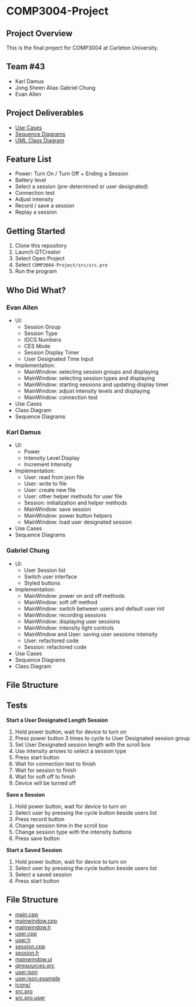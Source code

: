 # COMP3004-Project

## Project Overview
This is the final project for COMP3004 at Carleton University.

## Team #43
- Karl Damus
- Jong Sheen Alias Gabriel Chung
- Evan Allen

## Project Deliverables
- [Use Cases](https://github.com/karldamus/COMP3004-Project/blob/main/project%20deliverables/Use%20Cases.pdf)
- [Sequence Diagrams](https://github.com/karldamus/COMP3004-Project/blob/main/project%20deliverables/Sequence%20Diagrams.pdf)
- [UML Class Diagram](https://github.com/karldamus/COMP3004-Project/blob/main/project%20deliverables/UML%20Class%20DIagram.pdf)

## Feature List
- Power: Turn On / Turn Off + Ending a Session
- Battery level
- Select a session (pre-determined or user designated)
- Connection test
- Adjust intensity
- Record / save a session
- Replay a session

## Getting Started
1. Clone this repository
2. Launch QTCreator
3. Select Open Project
4. Select `COMP3004-Project/src/src.pro`
5. Run the program

## Who Did What?
### Evan Allen
- UI:
	- Session Group
	- Session Type
	- tDCS Numbers
	- CES Mode
	- Session Display Timer
	- User Designated Time Input
- Implementation:
	- MainWindow: selecting session groups and displaying
	- MainWindow: selecting session types and displaying
	- MainWindow: starting sessions and updating display timer
	- MainWindow: adjust intensity levels and displaying
	- MainWindow: connection test 
- Use Cases
- Class Diagram
- Sequence Diagrams

### Karl Damus
- UI:
	- Power
	- Intensity Level Display
	- Increment Intensity
- Implementation:
	- User: read from json file
	- User: write to file
	- User: create new file
	- User: other helper methods for user file
	- Session: initialization and helper methods
	- MainWindow: save session
	- MainWindow: power button helpers
	- MainWindow: load user designated session
- Use Cases
- Sequence Diagrams

### Gabriel Chung
- UI:
	- User Session list
	- Switch user interface
	- Styled buttons
- Implementation:
	- MainWindow: power on and off methods
	- MainWindow: soft off method
	- MainWindow: switch between users and default user init
	- MainWindow: recording sessions
	- MainWindow: displaying user sessions
	- MainWindow: intensity light controls
	- MainWindow and User: saving user sessions intensity
	- User: refactored code
	- Session: refactored code
- Use Cases
- Sequence Diagrams
- Class Diagram

## File Structure

## Tests
**Start a User Designated Length Session**
1. Hold power button, wait for device to turn on
2. Press power button 3 times to cycle to User Designated session group
3. Set User Designated session length with the scroll box
4. Use intensity arrows to select a session type
5. Press start button
6. Wait for connection test to finish
7. Wait for session to finish
8. Wait for soft off to finish
9. Device will be turned off

**Save a Session**
1. Hold power button, wait for device to turn on
2. Select user by pressing the cycle button beside users list
3. Press record button
4. Change session time in the scroll box
5. Change session type with the intensity buttons
6. Press save button

**Start a Saved Session**
1. Hold power button, wait for device to turn on
2. Select user by pressing the cycle button beside users list
3. Select a saved session
4. Press start button

## File Structure
- [main.cpp](https://github.com/karldamus/COMP3004-Project/tree/main/src/main.cpp)
- [mainwindow.cpp](https://github.com/karldamus/COMP3004-Project/tree/main/src/mainwindow.cpp)
- [mainwindow.h](https://github.com/karldamus/COMP3004-Project/tree/main/src/mainwindow.h)
- [user.cpp](https://github.com/karldamus/COMP3004-Project/tree/main/src/user.cpp)
- [user.h](https://github.com/karldamus/COMP3004-Project/tree/main/src/user.h)
- [session.cpp](https://github.com/karldamus/COMP3004-Project/tree/main/src/session.cpp)
- [session.h](https://github.com/karldamus/COMP3004-Project/tree/main/src/session.h)
- [mainwindow.ui](https://github.com/karldamus/COMP3004-Project/tree/main/src/mainwindow.ui)
- [qtresources.qrc](https://github.com/karldamus/COMP3004-Project/tree/main/src/qtresources.qrc)
- [user.json](https://github.com/karldamus/COMP3004-Project/tree/main/src/user.json)
- [user.json.example](https://github.com/karldamus/COMP3004-Project/tree/main/src/user.json.example)
- [icons/](https://github.com/karldamus/COMP3004-Project/tree/main/src/icons)
- [src.pro](https://github.com/karldamus/COMP3004-Project/tree/main/src/src.pro)
- [src.pro.user](https://github.com/karldamus/COMP3004-Project/tree/main/src/src.pro.user)
